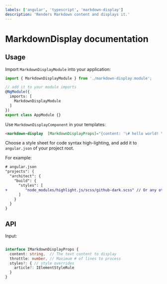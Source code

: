 ```yaml
---
labels: ['angular', 'typescript', 'markdown-display']
description: 'Renders Markdown content and displays it.'
---
```


# MarkdownDisplay documentation

## Usage

Import `MarkdownDisplayModule` into your application:

```ts
import { MarkdownDisplayModule } from './markdown-display.module';

// add it to your module imports
@NgModule({
  imports: [
    MarkdownDisplayModule
  ]
})
export class AppModule {}
```

Use `MarkdownDisplayComponent` in your templates:

```html
<markdown-display  [MarkdownDisplayProps]="{content: '\# hello world! \n This is a **Markdown** display component'}"></markdown-display>
```

Choose a style sheet for code syntax high-lighting, and add it to `angular.json` of your project root.

For example: 

``` diff
# angular.json
"projects": {
  "architect": {
    "build": {
      "styles": [
+        "node_modules/highlight.js/scss/github-dark.scss" // Or any other theme you wish
      ]
    }
  }
}

```

## API

Input:

``` typescript

interface IMarkdownDisplayProps {
  content: string,  // The text content to display
  throttle: number, // Maximum # of lines to process
  styles?: { // style overrides
    article?: IElementStyleRule
  }
}

```